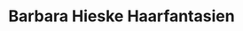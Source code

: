 ---
title: "Barbara Hieske Haarfantasien"
url: /fuerstenwalde-spree/barbara-hieske-haarfantasien/
shop: Friseur
---
